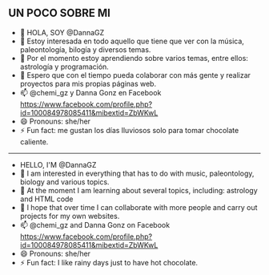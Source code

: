 UN POCO SOBRE MI 
------------------------------------

- 👋 HOLA, SOY @DannaGZ
- 👀 Estoy interesada en todo aquello que tiene que ver con la música, paleontología, bilogía y diversos temas.
- 🌱 Por el momento estoy aprendiendo sobre varios temas, entre ellos: astrología y programación. 
- 💞️ Espero que con el tiempo pueda colaborar con más gente y realizar proyectos para mis propias páginas web.
- 📫 @chemi_gz y Danna Gonz en Facebook https://www.facebook.com/profile.php?id=100084978085411&mibextid=ZbWKwL
- 😄 Pronouns: she/her
- ⚡ Fun fact: me gustan los días lluviosos solo para tomar chocolate caliente.
-----------------------------------------
- HELLO, I'M @DannaGZ
- 👀 I am interested in everything that has to do with music, paleontology, biology and various topics.
- 🌱 At the moment I am learning about several topics, including: astrology and HTML code
- 💞️ I hope that over time I can collaborate with more people and carry out projects for my own websites.
- 📫 @chemi_gz and Danna Gonz on Facebook https://www.facebook.com/profile.php?id=100084978085411&mibextid=ZbWKwL
- 😄 Pronouns: she/her
- ⚡ Fun fact: I like rainy days just to have hot chocolate.

<!---
DannaGZ/DannaGZ is a ✨ special ✨ repository because its `README.md` (this file) appears on your GitHub profile.
You can click the Preview link to take a look at your changes.
--->
